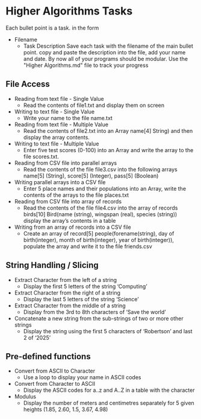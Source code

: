 # Higher Algorithms Tasks
Each bullet point is a task. in the form
- Filename
    - Task Description
Save each task with the filename of the main bullet point. copy and paste the description into the file, add your name and date. By now all of your programs should be modular. Use the "Higher Algorithms.md" file to track your progress

## File Access
- Reading from text file - Single Value
    - Read the contents of file1.txt and display them on screen
- Writing to text file - Single Value
    - Write your name to the file name.txt
- Reading from text file - Multiple Value
    - Read the contents of file2.txt into an Array name[4] String) and then display the array contents. 
- Writing to text file - Multiple Value
    - Enter five test scores (0-100) into an Array and write the array to the file scores.txt.
- Reading from CSV file into parallel arrays
    - Read the contents of the file file3.csv into the following arrays name[5] (String), score[5] (Integer), pass[5] (Boolean)
- Writing parallel arrays into a CSV file
    - Enter 5 place names and their populations into an Array, write the contents of the arrays to the file places.txt
- Reading from CSV file into array of records
    - Read the contents of the file file4.csv into the array of records birds[10] Bird(name (string), wingspan (real), species (string)) display the array’s contents in a table 
- Writing from an array of records into a CSV file
    - Create an array of record[5] people(forename(string), day of birth(integer), month of birth(integer), year of birth(integer)), populate the array and write it to the file friends.csv
  
## String Handling / Slicing
- Extract Character from the left of a string
    - Display the first 5 letters of the string ‘Computing’
- Extract Character from the right of a string
    - Display the last 5 letters of the string ‘Science’
- Extract Character from the middle of a string
    - Display from the 3rd to 8th characters of ‘Save the world’
- Concatenate a new string from the sub-strings of two or more other strings
    - Display the string using the first 5 characters of ‘Robertson’ and last 2 of ‘2025’

## Pre-defined functions
- Convert from ASCII to Character
    - Use a loop to display your name in ASCII codes
- Convert from Character to ASCII
    - Display the ASCII codes for a..z and A..Z in a table with the character
- Modulus
    - Display the number of meters and centimetres separately for 5 given heights (1.85, 2.60, 1.5, 3.67, 4.98)
